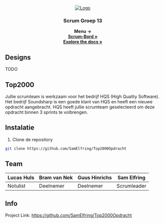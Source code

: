 <br />
<p align="center">
  <a href="https://github.com/SamElfring/Top2000Opdracht">
    <img src="https://top2000onlinecafe.nporadio2.nl/static/media/logo_top2000cafe.a7e19e8c.png" alt="Logo">
  </a>

  <h3 align="center">Scrum Groep 13</h3>

  <p align="center">
    <strong>Menu -></strong>
	<br />
    <a href="https://dev.azure.com/scrumgroep13"><strong>Scrum-Bord »</strong></a>
	<br />
    <a href="https://github.com/SamElfring/Top2000Opdracht"><strong>Explore the docs »</strong></a>
  </p>
</p>

## Designs

TODO

## Top2000

Jullie scrumteam is werkzaam voor het bedrijf HQS (High Quality Software). Het bedrijf Soundsharp is een goede klant van HQS en heeft een nieuwe opdracht aangebracht. HQS heeft jullie scrumteam geselecteerd om deze opdracht binnen 3 sprints te volbrengen.  

## Instalatie

1. Clone de repository
```sh
git clone https://github.com/SamElfring/Top2000Opdracht
```

## Team
| Lucas Huls    						  | Bram van Nek 						   | Guus Hinrichs		   					 | Sam Elfring 							|
| ------------- 						  | ------------- 						   | ------------- 		   					 | -------------  						|
| Notulist      						  | Deelnemer  							   | Deelnemer 								 | Scrumleader  						|

## Info
Project Link: https://github.com/SamElfring/Top2000Opdracht
